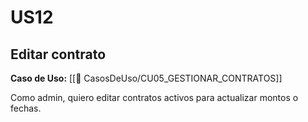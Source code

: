 # US12

## Editar contrato

**Caso de Uso:** [[📄 CasosDeUso/CU05_GESTIONAR_CONTRATOS]]

Como admin, quiero editar contratos activos para actualizar montos o fechas.